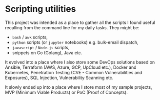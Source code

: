 # Scripting utilities

This project was intended as a place to gather all the scripts I found useful recalling from the command line for my daily tasks.
They might be:

- `bash` / `awk` scripts,
- `python` scripts (or `jupyter` notebooks) e.g. bulk-email dispatch,
- `javascript` / `Node.js` scripts,
- snippets on Go (Golang), Java etc.

It evolved into a place where I also store some DevOps solutions based on Ansible, Terraform (AWS, Azure, GCP, UpCloud etc.), Docker and Kubernetes, Penetration Testing (CVE - Common Vulnerabilities and Exposures), SQL Injection, Vulnerability Scanning etc.

It slowly ended up into a place where I store most of my sample projects, MVP (Minimum Viable Products) or PoC (Proof of Concepts).
